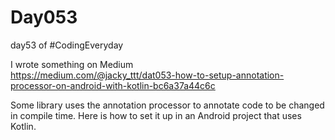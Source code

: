 # Day053  
day53 of #CodingEveryday  

I wrote something on Medium  
https://medium.com/@jacky_ttt/dat053-how-to-setup-annotation-processor-on-android-with-kotlin-bc6a37a44c6c  

Some library uses the annotation processor to annotate code to be changed in compile time. Here is how to set it up in an Android project that uses Kotlin.  
